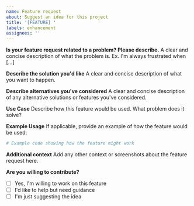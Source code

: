 ```yaml
---
name: Feature request
about: Suggest an idea for this project
title: '[FEATURE] '
labels: enhancement
assignees: ''
---
```


**Is your feature request related to a problem? Please describe.**
A clear and concise description of what the problem is. Ex. I'm always frustrated when [...]

**Describe the solution you'd like**
A clear and concise description of what you want to happen.

**Describe alternatives you've considered**
A clear and concise description of any alternative solutions or features you've considered.

**Use Case**
Describe how this feature would be used. What problem does it solve?

**Example Usage**
If applicable, provide an example of how the feature would be used:

```python
# Example code showing how the feature might work
```

**Additional context**
Add any other context or screenshots about the feature request here.

**Are you willing to contribute?**
- [ ] Yes, I'm willing to work on this feature
- [ ] I'd like to help but need guidance
- [ ] I'm just suggesting the idea